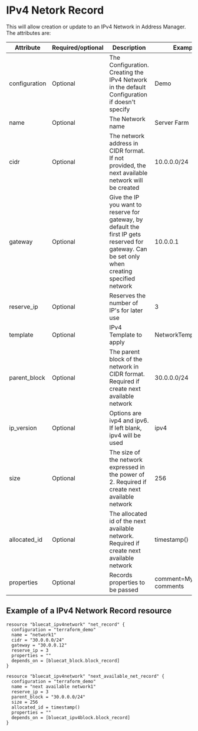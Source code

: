 # IPv4 Netork Record
This will allow creation or update to an IPv4 Network in Address Manager. The attributes are:

| Attribute | Required/optional | Description | Example |
| --- | --- | --- | --- |
| configuration | Optional | The Configuration. Creating the IPv4 Network in the default Configuration if doesn't specify | Demo |
| name | Optional |  The Network name | Server Farm |
| cidr | Optional | The network address in CIDR format. If not provided, the next available network will be created | 10.0.0.0/24 |
| gateway | Optional | Give the IP you want to reserve for gateway, by default the first IP gets reserved for gateway. Can be set only when creating specified network | 10.0.0.1 |
| reserve_ip | Optional | Reserves the number of IP's for later use | 3 |
| template | Optional | IPv4 Template to apply | NetworkTemplateIPv4 |
| parent_block | Optional | The parent block of the network in CIDR format. Required if create next available network | 30.0.0.0/24 |
| ip_version    | Optional | Options are ivp4 and ipv6. If left blank, ipv4 will be used                                                  | ipv4                       |
| size | Optional | The size of the network expressed in the power of 2. Required if create next available network | 256 |
| allocated_id | Optional | The allocated id of the next available network. Required if create next available network | timestamp() |
| properties | Optional | Records properties to be passed | comment=My comments |


## Example of a IPv4 Network Record resource

    resource "bluecat_ipv4network" "net_record" {
      configuration = "terraform_demo"
      name = "network1"
      cidr = "30.0.0.0/24"
      gateway = "30.0.0.12"
      reserve_ip = 3
      properties = ""
      depends_on = [bluecat_block.block_record]
    }
    
    resource "bluecat_ipv4network" "next_available_net_record" {
      configuration = "terraform_demo"
      name = "next available network1"
      reserve_ip = 3
      parent_block = "30.0.0.0/24"
      size = 256
      allocated_id = timestamp()
      properties = ""
      depends_on = [bluecat_ipv4block.block_record]
    }
